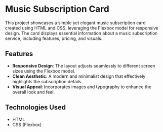 
# Music Subscription Card

This project showcases a simple yet elegant music subscription card created using HTML and CSS, leveraging the Flexbox model for responsive design. The card displays essential information about a music subscription service, including features, pricing, and visuals.

## Features

- **Responsive Design**: The layout adjusts seamlessly to different screen sizes using the Flexbox model.
- **Clean Aesthetic**: A modern and minimalist design that effectively highlights the subscription details.
- **Visual Appeal**: Incorporates images and typography to enhance the overall look and feel.

## Technologies Used

- HTML
- CSS (Flexbox)

